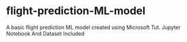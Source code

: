 # flight-prediction-ML-model
A basic flight prediction ML model created using Microsoft Tut.
Jupyter Notebook And Dataset Included
